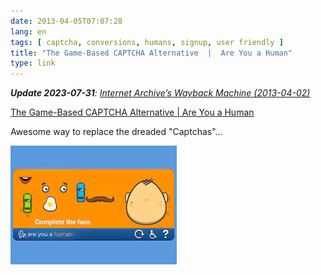 ```yaml
---
date: 2013-04-05T07:07:28
lang: en
tags: [ captcha, conversions, humans, signup, user friendly ]
title: "The Game-Based CAPTCHA Alternative  |  Are You a Human"
type: link
---
```


_**Update 2023-07-31**: [Internet Archive’s Wayback Machine (2013-04-02)](https://web.archive.org/web/20130402114223/http://areyouahuman.com/)_

[The Game-Based CAPTCHA Alternative  |  Are You a Human](http://areyouahuman.com/)

Awesome way to replace the dreaded "Captchas"...

[![example of captcha replacement asking to complete a face by dragging elements to an empty head](areyouahuman.jpg)](http://areyouahuman.com)


